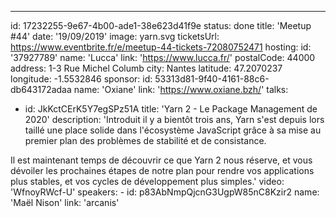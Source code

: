 ---

id: 17232255-9e67-4b00-ade1-38e623d41f9e
status: done
title: 'Meetup #44'
date: '19/09/2019'
image: yarn.svg
ticketsUrl: https://www.eventbrite.fr/e/meetup-44-tickets-72080752471
hosting:
id: '37927789'
name: 'Lucca'
link: 'https://www.lucca.fr/'
postalCode: 44000
address: 1-3 Rue Michel Columb
city: Nantes
latitude: 47.2070237
longitude: -1.5532846
sponsor:
id: 53313d81-9f40-4161-88c6-db643172adaa
name: 'Oxiane'
link: 'https://www.oxiane.bzh/'
talks:

- id: JkKctCErK5Y7egSPz51A
  title: 'Yarn 2 - Le Package Management de 2020'
  description: 'Introduit il y a bientôt trois ans, Yarn s&#x27;est depuis lors taillé une place solide dans l&#x27;écosystème JavaScript grâce à sa mise au premier plan des problèmes de stabilité et de consistance.

Il est maintenant temps de découvrir ce que Yarn 2 nous réserve, et vous dévoiler les prochaines étapes de notre plan pour rendre vos applications plus stables, et vos cycles de développement plus simples.'
video: 'WfnoyRWcf-U'
speakers: -
id: p83AbNmpQjcnG3UgpW85nC8Kzir2
name: 'Maël Nison'
link: 'arcanis'
